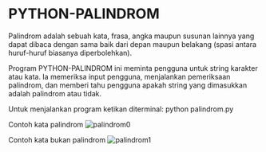 # PYTHON-PALINDROM

Palindrom adalah sebuah kata, frasa, angka maupun susunan lainnya yang dapat dibaca dengan sama baik dari depan maupun belakang (spasi antara huruf-huruf biasanya diperbolehkan).

Program PYTHON-PALINDROM ini meminta pengguna untuk string karakter atau kata. Ia memeriksa input pengguna, menjalankan pemeriksaan palindrom, dan memberi tahu pengguna apakah string yang dimasukkan adalah palindrom atau tidak.

Untuk menjalankan program ketikan diterminal:
python palindrom.py

Contoh kata palindrom
![palindrom0](https://user-images.githubusercontent.com/29254002/137690901-3626bafc-ea04-4103-af24-4cf6d7d2fa4d.png)

Contoh kata bukan palindrom
![palindrom1](https://user-images.githubusercontent.com/29254002/137690918-6348e08f-5a2e-499b-a3c7-91d23b3a7e5a.png)
